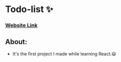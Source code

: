 # Todo-list ✨

### [Website Link](https://dhara3078.github.io/Todo-list/)

## About:

* It's the first project I made while learning React.😃
